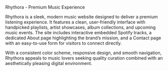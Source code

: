 

Rhythora - Premium Music Experience

Rhythora is a sleek, modern music website designed to deliver a premium listening experience. It features a clean, user-friendly interface with handpicked playlists, artist showcases, album collections, and upcoming music events. The site includes interactive embedded Spotify tracks, a dedicated About page highlighting the brand’s mission, and a Contact page with an easy-to-use form for visitors to connect directly.

With a consistent color scheme, responsive design, and smooth navigation, Rhythora appeals to music lovers seeking quality curation combined with an aesthetically pleasing digital environment.